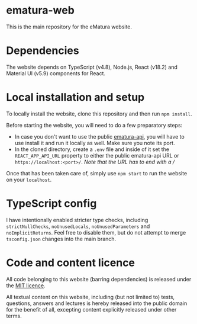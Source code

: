 # ematura-web

This is the main repository for the eMatura website.

# Dependencies

The website depends on TypeScript (v4.8), Node.js, React (v18.2) and Material UI (v5.9) components for React.

# Local installation and setup

To locally install the website, clone this repository and then run `npm install`.

Before starting the website, you will need to do a few preparatory steps:

- In case you don't want to use the public [ematura-api](https://github.com/eMatura/ematura-api),
you will have to use install it and run it locally as well. Make sure you note its port.
- In the cloned directory, create a `.env` file and inside of it set the `REACT_APP_API_URL` property to either the public ematura-api URL or `https://localhost:<port>/`. *Note that the URL has to end with a /*

Once that has been taken care of, simply use `npm start` to run the website on your `localhost`.

# TypeScript config

I have intentionally enabled stricter type checks, including `strictNullChecks`, `noUnusedLocals`, `noUnusedParameters` and `noImplicitReturns`.
Feel free to disable them, but do not attempt to merge `tsconfig.json` changes into the main branch.

# Code and content licence

All code belonging to this website (barring dependencies) is released under the [MIT licence](./LICENCE).

All textual content on this website, including (but not limited to) tests, questions, answers and lectures 
is hereby released into the public domain for the benefit of all, excepting content explicitly released under other terms.